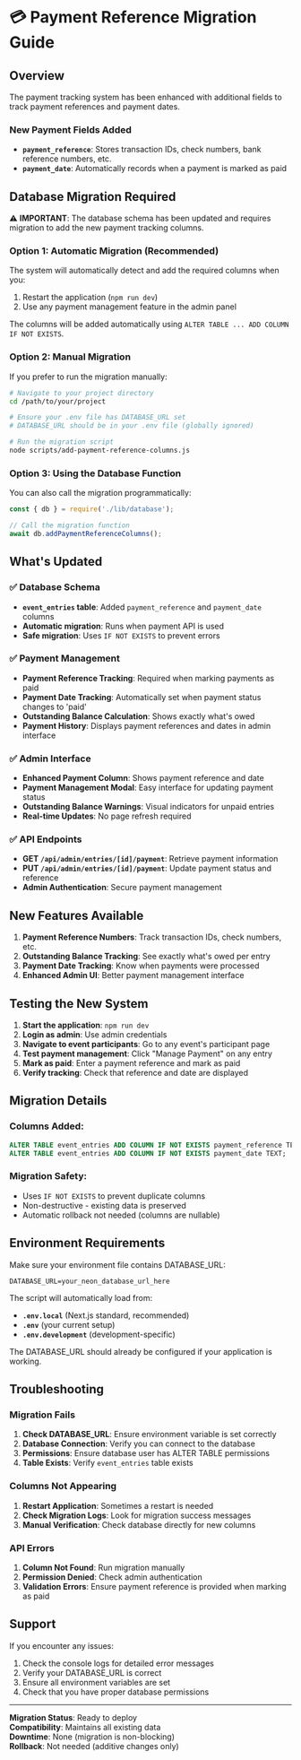 # 💳 Payment Reference Migration Guide

## Overview

The payment tracking system has been enhanced with additional fields to track payment references and payment dates.

### New Payment Fields Added

- **`payment_reference`**: Stores transaction IDs, check numbers, bank reference numbers, etc.
- **`payment_date`**: Automatically records when a payment is marked as paid

## Database Migration Required

⚠️ **IMPORTANT**: The database schema has been updated and requires migration to add the new payment tracking columns.

### Option 1: Automatic Migration (Recommended)

The system will automatically detect and add the required columns when you:
1. Restart the application (`npm run dev`)
2. Use any payment management feature in the admin panel

The columns will be added automatically using `ALTER TABLE ... ADD COLUMN IF NOT EXISTS`.

### Option 2: Manual Migration

If you prefer to run the migration manually:

```bash
# Navigate to your project directory
cd /path/to/your/project

# Ensure your .env file has DATABASE_URL set
# DATABASE_URL should be in your .env file (globally ignored)

# Run the migration script
node scripts/add-payment-reference-columns.js
```

### Option 3: Using the Database Function

You can also call the migration programmatically:

```javascript
const { db } = require('./lib/database');

// Call the migration function
await db.addPaymentReferenceColumns();
```

## What's Updated

### ✅ Database Schema
- **`event_entries` table**: Added `payment_reference` and `payment_date` columns
- **Automatic migration**: Runs when payment API is used
- **Safe migration**: Uses `IF NOT EXISTS` to prevent errors

### ✅ Payment Management
- **Payment Reference Tracking**: Required when marking payments as paid
- **Payment Date Tracking**: Automatically set when payment status changes to 'paid'
- **Outstanding Balance Calculation**: Shows exactly what's owed
- **Payment History**: Displays payment references and dates in admin interface

### ✅ Admin Interface
- **Enhanced Payment Column**: Shows payment reference and date
- **Payment Management Modal**: Easy interface for updating payment status
- **Outstanding Balance Warnings**: Visual indicators for unpaid entries
- **Real-time Updates**: No page refresh required

### ✅ API Endpoints
- **GET `/api/admin/entries/[id]/payment`**: Retrieve payment information
- **PUT `/api/admin/entries/[id]/payment`**: Update payment status and reference
- **Admin Authentication**: Secure payment management

## New Features Available

1. **Payment Reference Numbers**: Track transaction IDs, check numbers, etc.
2. **Outstanding Balance Tracking**: See exactly what's owed per entry
3. **Payment Date Tracking**: Know when payments were processed
4. **Enhanced Admin UI**: Better payment management interface

## Testing the New System

1. **Start the application**: `npm run dev`
2. **Login as admin**: Use admin credentials
3. **Navigate to event participants**: Go to any event's participant page
4. **Test payment management**: Click "Manage Payment" on any entry
5. **Mark as paid**: Enter a payment reference and mark as paid
6. **Verify tracking**: Check that reference and date are displayed

## Migration Details

### Columns Added:
```sql
ALTER TABLE event_entries ADD COLUMN IF NOT EXISTS payment_reference TEXT;
ALTER TABLE event_entries ADD COLUMN IF NOT EXISTS payment_date TEXT;
```

### Migration Safety:
- Uses `IF NOT EXISTS` to prevent duplicate columns
- Non-destructive - existing data is preserved
- Automatic rollback not needed (columns are nullable)

## Environment Requirements

Make sure your environment file contains DATABASE_URL:
```
DATABASE_URL=your_neon_database_url_here
```

The script will automatically load from:
- **`.env.local`** (Next.js standard, recommended)
- **`.env`** (your current setup)  
- **`.env.development`** (development-specific)

The DATABASE_URL should already be configured if your application is working.

## Troubleshooting

### Migration Fails
1. **Check DATABASE_URL**: Ensure environment variable is set correctly
2. **Database Connection**: Verify you can connect to the database
3. **Permissions**: Ensure database user has ALTER TABLE permissions
4. **Table Exists**: Verify `event_entries` table exists

### Columns Not Appearing
1. **Restart Application**: Sometimes a restart is needed
2. **Check Migration Logs**: Look for migration success messages
3. **Manual Verification**: Check database directly for new columns

### API Errors
1. **Column Not Found**: Run migration manually
2. **Permission Denied**: Check admin authentication
3. **Validation Errors**: Ensure payment reference is provided when marking as paid

## Support

If you encounter any issues:
1. Check the console logs for detailed error messages
2. Verify your DATABASE_URL is correct
3. Ensure all environment variables are set
4. Check that you have proper database permissions

---

**Migration Status**: Ready to deploy  
**Compatibility**: Maintains all existing data  
**Downtime**: None (migration is non-blocking)  
**Rollback**: Not needed (additive changes only)